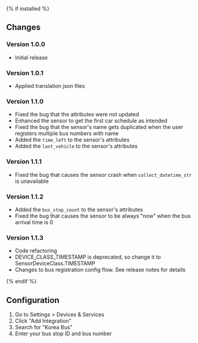 {% if installed %}
## Changes

### Version 1.0.0
- Initial release

### Version 1.0.1
- Applied translation json files

### Version 1.1.0
- Fixed the bug that the attributes were not updated
- Enhanced the sensor to get the first car schedule as intended
- Fixed the bug that the sensor's name gets duplicated when the user registers multiple bus numbers with name
- Added the `time_left` to the sensor's attributes
- Added the `last_vehicle` to the sensor's attributes

### Version 1.1.1
- Fixed the bug that causes the sensor crash when `collect_datetime_str` is unavailable

### Version 1.1.2
- Added the `bus_stop_count` to the sensor's attributes
- Fixed the bug that causes the sensor to be always "now" when the bus arrival time is 0
 
### Version 1.1.3
- Code refactoring
- DEVICE_CLASS_TIMESTAMP is deprecated, so change it to SensorDeviceClass.TIMESTAMP
- Changes to bus registration config flow. See release notes for details

{% endif %}

## Configuration

1. Go to Settings > Devices & Services
2. Click "Add Integration"
3. Search for "Korea Bus"
4. Enter your bus stop ID and bus number